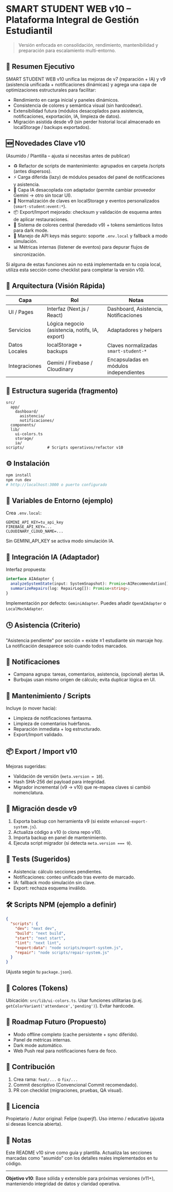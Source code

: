 # SMART STUDENT WEB v10 – Plataforma Integral de Gestión Estudiantil

> Versión enfocada en consolidación, rendimiento, mantenibilidad y preparación para escalamiento multi-entorno.

## 🚀 Resumen Ejecutivo
SMART STUDENT WEB v10 unifica las mejoras de v7 (reparación + IA) y v9 (asistencia unificada + notificaciones dinámicas) y agrega una capa de optimizaciones estructurales para facilitar:
- Rendimiento en carga inicial y paneles dinámicos.
- Consistencia de colores y semántica visual (sin hardcodear).
- Extensibilidad futura (módulos desacoplados para asistencia, notificaciones, exportación, IA, limpieza de datos).
- Migración asistida desde v9 (sin perder historial local almacenado en localStorage / backups exportados).

## 🆕 Novedades Clave v10
(Asumido / Plantilla – ajusta si necesitas antes de publicar)
- ♻️ Refactor de scripts de mantenimiento: agrupados en carpeta /scripts (antes dispersos).
- ⚡ Carga diferida (lazy) de módulos pesados del panel de notificaciones y asistencia.
- 🧠 Capa IA desacoplada con adaptador (permite cambiar proveedor Gemini → otro sin tocar UI).
- 🎯 Normalización de claves en localStorage y eventos personalizados (`smart-student:event:*`).
- 📦 Export/Import mejorado: checksum y validación de esquema antes de aplicar restauraciones.
- 🎨 Sistema de colores central (heredado v9) + tokens semánticos listos para dark mode.
- 🔐 Manejo de API keys más seguro: soporte `.env.local` y fallback a modo simulación.
- 📊 Métricas internas (listener de eventos) para depurar flujos de sincronización.

Si alguna de estas funciones aún no está implementada en tu copia local, utiliza esta sección como checklist para completar la versión v10.

## 🧩 Arquitectura (Visión Rápida)
| Capa | Rol | Notas |
|------|-----|-------|
| UI / Pages | Interfaz (Next.js / React) | Dashboard, Asistencia, Notificaciones |
| Servicios | Lógica negocio (asistencia, notifs, IA, export) | Adaptadores y helpers |
| Datos Locales | localStorage + backups | Claves normalizadas `smart-student-*` |
| Integraciones | Gemini / Firebase / Cloudinary | Encapsuladas en módulos independientes |

## 📁 Estructura sugerida (fragmento)
```
src/
  app/
    dashboard/
      asistencia/
      notificaciones/
  components/
  lib/
    ui-colors.ts
    storage/
    ia/
scripts/          # Scripts operativos/refactor v10
```

## ⚙️ Instalación
```bash
npm install
npm run dev
# http://localhost:3000 o puerto configurado
```

## 🔑 Variables de Entorno (ejemplo)
Crea `.env.local`:
```
GEMINI_API_KEY=tu_api_key
FIREBASE_API_KEY=...
CLOUDINARY_CLOUD_NAME=...
```
Sin GEMINI_API_KEY se activa modo simulación IA.

## 🧠 Integración IA (Adaptador)
Interfaz propuesta:
```ts
interface AIAdapter {
  analyzeSystemState(input: SystemSnapshot): Promise<AIRecommendation[]>;
  summarizeRepairs(log: RepairLog[]): Promise<string>;
}
```
Implementación por defecto: `GeminiAdapter`. Puedes añadir `OpenAIAdapter` o `LocalMockAdapter`.

## 🕒 Asistencia (Criterio)
"Asistencia pendiente" por sección = existe ≥1 estudiante sin marcaje hoy. La notificación desaparece solo cuando todos marcados.

## 🔔 Notificaciones
- Campana agrupa: tareas, comentarios, asistencia, (opcional) alertas IA.
- Burbujas usan mismo origen de cálculo; evita duplicar lógica en UI.

## 🧼 Mantenimiento / Scripts
Incluye (o mover hacia):
- Limpieza de notificaciones fantasma.
- Limpieza de comentarios huérfanos.
- Reparación inmediata + log estructurado.
- Export/Import validado.

## 📦 Export / Import v10
Mejoras sugeridas:
- Validación de versión (`meta.version = 10`).
- Hash SHA-256 del payload para integridad.
- Migrador incremental (v9 → v10) que re-mapea claves si cambió nomenclatura.

## 🔄 Migración desde v9
1. Exporta backup con herramienta v9 (si existe `enhanced-export-system.js`).
2. Actualiza código a v10 (o clona repo v10).
3. Importa backup en panel de mantenimiento.
4. Ejecuta script migrador (si detecta `meta.version === 9`).

## 🧪 Tests (Sugeridos)
- Asistencia: cálculo secciones pendientes.
- Notificaciones: conteo unificado tras evento de marcado.
- IA: fallback modo simulación sin clave.
- Export: rechaza esquema inválido.

## 🛠 Scripts NPM (ejemplo a definir)
```json
{
  "scripts": {
    "dev": "next dev",
    "build": "next build",
    "start": "next start",
    "lint": "next lint",
    "export:data": "node scripts/export-system.js",
    "repair": "node scripts/repair-system.js"
  }
}
```
(Ajusta según tu `package.json`).

## 🧩 Colores (Tokens)
Ubicación: `src/lib/ui-colors.ts`.
Usar funciones utilitarias (p.ej. `getColorVariant('attendance','pending')`). Evitar hardcode.

## 🚧 Roadmap Futuro (Propuesto)
- Modo offline completo (cache persistente + sync diferido).
- Panel de métricas internas.
- Dark mode automático.
- Web Push real para notificaciones fuera de foco.

## 🤝 Contribución
1. Crea rama: `feat/...` o `fix/...`
2. Commit descriptivo (Convencional Commit recomendado).
3. PR con checklist (migraciones, pruebas, QA visual).

## 🪪 Licencia
Propietario / Autor original: Felipe (superjf). Uso interno / educativo (ajusta si deseas licencia abierta).

## 📝 Notas
Este README v10 sirve como guía y plantilla. Actualiza las secciones marcadas como "asumido" con los detalles reales implementados en tu código.

---
**Objetivo v10**: Base sólida y extensible para próximas versiones (v11+), manteniendo integridad de datos y claridad operativa.
